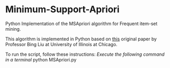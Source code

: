 # Minimum-Support-Apriori

Python Implementation of the MSApriori algorithm for Frequent item-set mining.

This algorithm is implemented in Python based on [this](https://github.com/kshirsagarpratik/Minimum-Support-Apriori-/blob/master/MSApriori.pdf) original paper by Professor Bing Liu at University of Illinois at Chicago.

To run the script, follow these instructions:
*Execute the following command in a terminal*
python MSApriori.py
